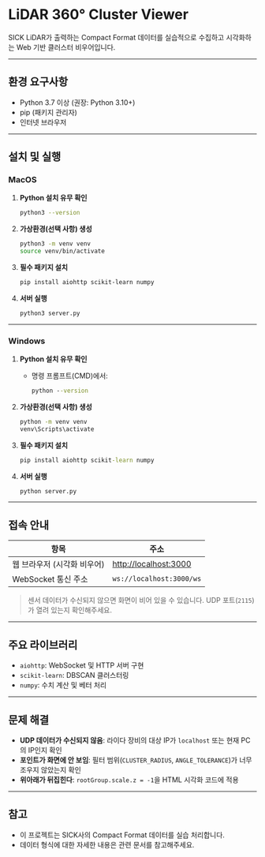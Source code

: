 # LiDAR 360° Cluster Viewer

SICK LiDAR가 출력하는 Compact Format 데이터를 실습적으로 수집하고 시각화하는 Web 기반 클러스터 비우어입니다.

---

## 환경 요구사항

- Python 3.7 이상 (권장: Python 3.10+)
- pip (패키지 관리자)
- 인터넷 브라우저

---

## 설치 및 실행

### MacOS

1. **Python 설치 유무 확인**
   ```bash
   python3 --version
   ```

2. **가상환경(선택 사항) 생성**
   ```bash
   python3 -m venv venv
   source venv/bin/activate
   ```

3. **필수 패키지 설치**
   ```bash
   pip install aiohttp scikit-learn numpy
   ```

4. **서버 실행**
   ```bash
   python3 server.py
   ```

---

### Windows

1. **Python 설치 유무 확인**
   - 명령 프롬프트(CMD)에서:
     ```cmd
     python --version
     ```

2. **가상환경(선택 사항) 생성**
   ```cmd
   python -m venv venv
   venv\Scripts\activate
   ```

3. **필수 패키지 설치**
   ```cmd
   pip install aiohttp scikit-learn numpy
   ```

4. **서버 실행**
   ```cmd
   python server.py
   ```

---

## 접속 안내

| 항목 | 주소 |
|------|------|
| 웹 브라우저 (시각화 비우어) | [http://localhost:3000](http://localhost:3000) |
| WebSocket 통신 주소 | `ws://localhost:3000/ws` |

> 센서 데이터가 수신되지 않으면 화면이 비어 있을 수 있습니다. UDP 포트(`2115`)가 열려 있는지 확인해주세요.

---

## 주요 라이브러리

- `aiohttp`: WebSocket 및 HTTP 서버 구현
- `scikit-learn`: DBSCAN 클러스터링
- `numpy`: 수치 계산 및 베터 처리

---

## 문제 해결

- **UDP 데이터가 수신되지 않음**: 라이다 장비의 대상 IP가 `localhost` 또는 현재 PC의 IP인지 확인
- **포인트가 화면에 안 보임**: 필터 범위(`CLUSTER_RADIUS`, `ANGLE_TOLERANCE`)가 너무 조우지 않았는지 확인
- **위아래가 뒤집힌다**: `rootGroup.scale.z = -1`을 HTML 시각화 코드에 적용

---

## 참고

- 이 프로젝트는 SICK사의 Compact Format 데이터를 실습 처리합니다.
- 데이터 형식에 대한 자세한 내용은 관련 문서를 참고해주세요.
